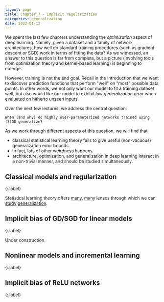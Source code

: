 ```yaml
---
layout: page
title: Chapter 7 - Implicit regularization
categories: generalization
date: 2022-01-12
---
```


We spent the last few chapters understanding the *optimization* aspect of deep learning. Namely, given a dataset and a family of network architectures, how well do standard training procedures (such as gradient descent or SGD) work in terms of fitting the data? As we witnessed, an answer to this question is far from complete, but a picture (involving tools from optimization theory and kernel-based learning) is beginning to emerge.


However, training is not the end goal. Recall in the Introduction that we want to discover prediction functions that perform "well" on "most" possible data points. In other words, we not only want our model to fit a training dataset well, but also would like our model to exhibit *low generalization error* when evaluated on hitherto unseen inputs.

Over the next few lectures, we address the central question:

```
When (and why) do highly over-parameterized networks trained using (S)GD generalize?  
```

As we work through different aspects of this question, we will find that

* classical statistical learning theory fails to give useful (non-vacuous) generalization error bounds.
* in fact, lots of other weirdness happens.
* architecture, optimization, and generalization in deep learning interact in a non-trivial manner, and should be studied simultaneously.

## Classical models and regularization
{:.label}

Statistical learning theory offers [many](https://en.wikipedia.org/wiki/Regularization_(mathematics)), [many](https://en.wikipedia.org/wiki/Vapnik%E2%80%93Chervonenkis_theory) lenses through which we can [study](https://en.wikipedia.org/wiki/Probably_approximately_correct_learning) [generalization](https://en.wikipedia.org/wiki/Stability_(learning_theory)).

## Implicit bias of GD/SGD for linear models
{:.label}

Under construction.

## Nonlinear models and incremental learning
{:.label}

## Implicit bias of ReLU networks
{:.label}
